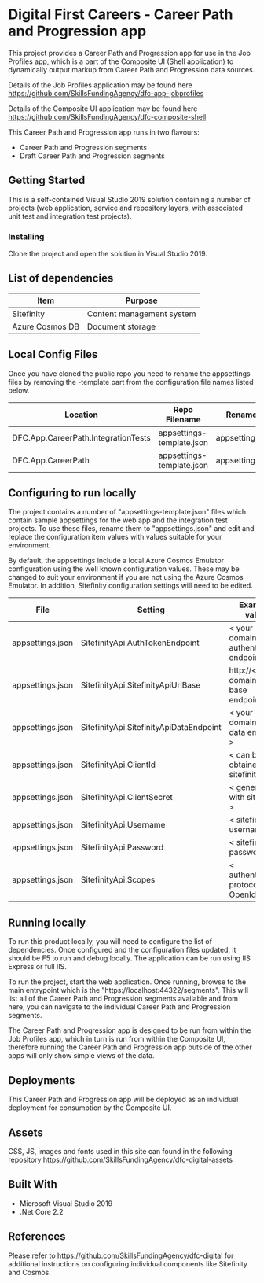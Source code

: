 # Digital First Careers - Career Path and Progression app

This project provides a Career Path and Progression app for use in the Job Profiles app, which is a part of the Composite UI (Shell application) to dynamically output markup from Career Path and Progression data sources.

Details of the Job Profiles application may be found here https://github.com/SkillsFundingAgency/dfc-app-jobprofiles

Details of the Composite UI application may be found here https://github.com/SkillsFundingAgency/dfc-composite-shell

This Career Path and Progression app runs in two flavours:

* Career Path and Progression segments
* Draft Career Path and Progression segments

## Getting Started

This is a self-contained Visual Studio 2019 solution containing a number of projects (web application, service and repository layers, with associated unit test and integration test projects).

### Installing

Clone the project and open the solution in Visual Studio 2019.

## List of dependencies

|Item	|Purpose|
|-------|-------|
|Sitefinity |Content management system |
|Azure Cosmos DB | Document storage |

## Local Config Files

Once you have cloned the public repo you need to rename the appsettings files by removing the -template part from the configuration file names listed below.

| Location | Repo Filename | Rename to |
|-------|-------|-------|
| DFC.App.CareerPath.IntegrationTests | appsettings-template.json | appsettings.json |
| DFC.App.CareerPath | appsettings-template.json | appsettings.json |

## Configuring to run locally

The project contains a number of "appsettings-template.json" files which contain sample appsettings for the web app and the integration test projects. To use these files, rename them to "appsettings.json" and edit and replace the configuration item values with values suitable for your environment.

By default, the appsettings include a local Azure Cosmos Emulator configuration using the well known configuration values. These may be changed to suit your environment if you are not using the Azure Cosmos Emulator. In addition, Sitefinity configuration settings will need to be edited.

|File                                       |Setting                        |Example value                      |
|------------------------------------------|------------------------------|----------------------------------|
| appsettings.json     | SitefinityApi.AuthTokenEndpoint      |< your domain authentication endpoint >  |
| appsettings.json     | SitefinityApi.SitefinityApiUrlBase     |http://< your domain api base endpoint >  |
| appsettings.json     | SitefinityApi.SitefinityApiDataEndpoint |< your domain api data endpoint >  |
| appsettings.json     | SitefinityApi.ClientId           | < can be obtained from sitefinity  >|
| appsettings.json     | SitefinityApi.ClientSecret       | < generate it with sitefinity >     |
| appsettings.json     | SitefinityApi.Username           | < sitefinity username >             |
| appsettings.json     | SitefinityApi.Password           | < sitefinity password >             |
| appsettings.json     | SitefinityApi.Scopes             | < authentication protocol> OpenId   |

## Running locally

To run this product locally, you will need to configure the list of dependencies. Once configured and the configuration files updated, it should be F5 to run and debug locally. The application can be run using IIS Express or full IIS.

To run the project, start the web application. Once running, browse to the main entrypoint which is the "https://localhost:44322/segments". This will list all of the Career Path and Progression segments available and from here, you can navigate to the individual Career Path and Progression segments.

The Career Path and Progression app is designed to be run from within the Job Profiles app, which in turn is run from within the Composite UI, therefore running the Career Path and Progression app outside of the other apps will only show simple views of the data.

## Deployments

This Career Path and Progression app will be deployed as an individual deployment for consumption by the Composite UI.

## Assets

CSS, JS, images and fonts used in this site can found in the following repository https://github.com/SkillsFundingAgency/dfc-digital-assets

## Built With

* Microsoft Visual Studio 2019
* .Net Core 2.2

## References

Please refer to https://github.com/SkillsFundingAgency/dfc-digital for additional instructions on configuring individual components like Sitefinity and Cosmos.
